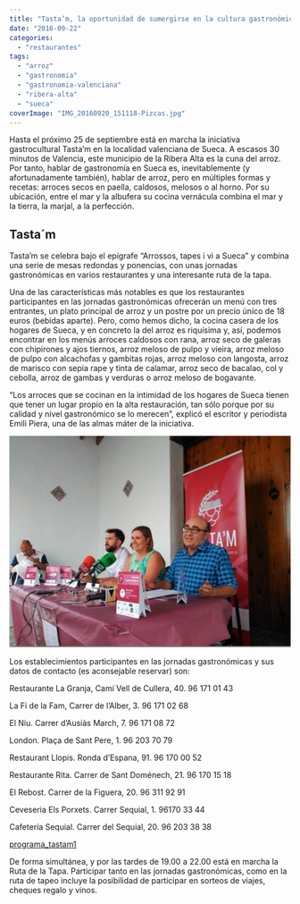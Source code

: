 ```yaml
---
title: "Tasta’m, la oportunidad de sumergirse en la cultura gastronómica de Sueca"
date: "2016-09-22"
categories:
  - "restaurantes"
tags:
  - "arroz"
  - "gastronomia"
  - "gastronomia-valenciana"
  - "ribera-alta"
  - "sueca"
coverImage: "IMG_20160920_151118-Pizcas.jpg"
---
```


Hasta el próximo 25 de septiembre está en marcha la iniciativa gastrocultural Tasta’m en la localidad valenciana de Sueca. A escasos 30 minutos de Valencia, este municipio de la Ribera Alta es la cuna del arroz. Por tanto, hablar de gastronomía en Sueca es, inevitablemente (y afortunadamente también), hablar de arroz, pero en múltiples formas y recetas: arroces secos en paella, caldosos, melosos o al horno. Por su ubicación, entre el mar y la albufera su cocina vernácula combina el mar y la tierra, la marjal, a la perfección.

## Tasta´m

Tasta’m se celebra bajo el epígrafe “Arrossos, tapes i vi a Sueca” y combina una serie de mesas redondas y ponencias, con unas jornadas gastronómicas en varios restaurantes y una interesante ruta de la tapa.

Una de las características más notables es que los restaurantes participantes en las jornadas gastronómicas ofrecerán un menú con tres entrantes, un plato principal de arroz y un postre por un precio único de 18 euros (bebidas aparte). Pero, como hemos dicho, la cocina casera de los hogares de Sueca, y en concreto la del arroz es riquísima y, así, podemos encontrar en los menús arroces caldosos con rana, arroz seco de galeras con chipirones y ajos tiernos, arroz meloso de pulpo y vieira, arroz meloso de pulpo con alcachofas y gambitas rojas, arroz meloso con langosta, arroz de marisco con sepia rape y tinta de calamar, arroz seco de bacalao, col y cebolla, arroz de gambas y verduras o arroz meloso de bogavante.

“Los arroces que se cocinan en la intimidad de los hogares de Sueca tienen que tener un lugar propio en la alta restauración, tan sólo porque por su calidad y nivel gastronómico se lo merecen”, explicó el escritor y periodista Emili Piera, una de las almas máter de la iniciativa.

![img_20160920_151118-pizcas](images/IMG_20160920_151118-Pizcas-1024x768.jpg)

Los establecimientos participantes en las jornadas gastronómicas y sus datos de contacto (es aconsejable reservar) son:

Restaurante La Granja, Camí Vell de Cullera, 40. 96 171 01 43

La Fi de la Fam, Carrer de l’Alber, 3. 96 171 02 68

El Niu. Carrer d’Ausiàs March, 7. 96 171 08 72

London. Plaça de Sant Pere, 1. 96 203 70 79

Restaurant Llopis. Ronda d’Espana, 91. 96 170 00 52

Restaurante Rita. Carrer de Sant Doménech, 21. 96 170 15 18

El Rebost. Carrer de la Figuera, 20. 96 311 92 91

Ceveseria Els Porxets. Carrer Sequial, 1. 96170 33 44

Cafetería Sequial. Carrer del Sequial, 20. 96 203 38 38

[programa_tastam1](/wp-content/uploads/2016/09/programa_tastam1.pdf)

De forma simultánea, y por las tardes de 19.00 a 22.00 está en marcha la Ruta de la Tapa. Participar tanto en las jornadas gastronómicas, como en la ruta de tapeo incluye la posibilidad de participar en sorteos de viajes, cheques regalo y vinos.
